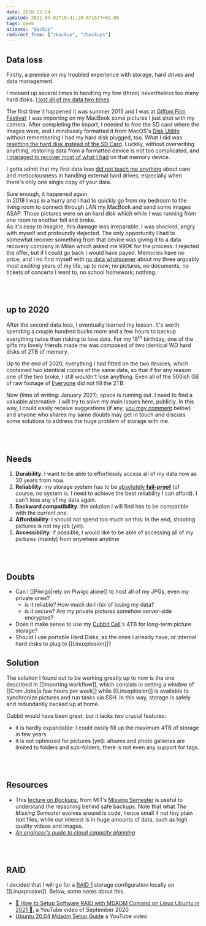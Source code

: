 ```yaml
---
date: 2020-12-24
updated: 2021-04-02T19:41:20.871577+02:00
tags: geek
aliases: "Backup"
redirect_from: ["/backup", "/backups"]
---
```

## Data loss

Firstly, a premise on my troubled experience with storage, hard drives and data management.

I messed up several times in handling my few (three) nevertheless too many hard disks. <u>I lost all of my data two times</u>.

The first time it happened it was summer 2015 and I was at [Giffoni Film Festival](/stuff#giffoni-film-festival "Giffoni Film Festival"); I was importing on my MacBook some pictures I just shot with my camera. After completing the import, I needed to free the SD card where the images were, and I mindlessly formatted it from MacOS's [Disk Utility](https://en.wikipedia.org/wiki/Disk_Utility "“Disk Utility” on Wikipedia") without remembering I had my hard disk plugged, too. What I did was <u>resetting the hard disk instead of the SD Card</u>. Luckily, without overwriting anything, restoring data from a formatted device is not too complicated, and <u>I managed to recover most of what I had</u> on that memory device.

I gotta admit that my first data loss <u>did not teach me anything</u> about care and meticolousness in handling external hard drives, especially when there's only one single copy of your data.

Sure enough, it happened again.\
In 2018 I was in a hurry and I had to quickly go from my bedroom to the living room to connect through LAN my MacBook and send some images ASAP. Those pictures were on an hard disk which while I was running from one room to another fell and broke.\
As it's easy to imagine, this damage was irreparable. I was shocked, angry with myself and profoundly dejected. The only opportunity I had to somewhat recover something from that device was giving it to a data recovery company in Milan which asked me 990€ for the process. I rejected the offer, but if I could go back I would have payed. Memories have no price, and I no find myself with <u>no data whatsoever</u> about my three arguably most exciting years of my life, up to now; no pictures, no documents, no tickets of concerts I went to, no school homework; nothing.

<br>
<br>

## up to 2020

After the second data loss, I eventually learned my lesson. It's worth spending a couple hundred bucks more and a few hours to backup everything twice than risking to lose data. For my 18<sup>th</sup> birthday, one of the gifts my lovely friends made me was composed of two identical WD hard disks of 2TB of memory.

Up to the end of 2020, everything I had fitted on the two devices, which contained two identical copies of the same data, so that if for any reason one of the two broke, I still wouldn't lose anything. Even all of the 500ish GB of raw footage of [Everyone](/everyone "Everyone short movie") did not fill the 2TB.

Now (time of writing: January 2021), space is running out. I need to find a valuable alternative. I will try to solve my main issues here, publicly. In this way, I could easily receive suggestions (if any, [you may comment](#comments) below) and anyone who shares my same doubts may get in touch and discuss some solutions to address the huge problem of storage with me.

<br>
<br>

## Needs

1. **Durability**: I want to be able to effortlessly access all of my data now as 30 years from now.
1. **Reliability**: my storage system has to be <u>absolutely <strong>fail-proof</strong></u> (of course, no system is. I need to achieve the best reliability I can afford). I can't lose any of my data again.
1. **Backward compatibility**: the solution I will find has to be compatible with the current one.
1. **Affordability**: I should not spend too much on this. In the end, shooting pictures is not my job (yet).
1. **Accessibility**: if possible, I would like to be able of accessing all of my pictures (mainly) from anywhere anytime

<br>
<br>

## Doubts

- Can I [[Piwigo|rely on Piwigo alone]] to host all of my JPGs, even my private ones?
	- is it reliable? How much do I risk of losing my data?
	- is it secure? Are my private pictures somehow server-side encrypted?
- Does it make sense to use my [Cubbit Cell](https://cubbit.io "Cubbit")'s 4TB for long-term picture storage?
- Should I use portable Hard Disks, as the ones I already have, or internal hard disks to plug to [[Linuxplosion]]?

## Solution

The solution I found out to be working greatly up to now is the one described in [[Importing workflow]], which consists in setting a window of [[Cron Jobs|a few hours per week]] while [[Linuxplosion]] is available to synchronize pictures and run tasks via SSH. In this way, storage is safely and redundantly backed up at home.

Cubbit would have been great, but it lacks two crucial features:
- it is hardly expandable: I could easily fill up the maximum 4TB of storage in few years
- it is not optimized for pictures (yet): albums and photo galleries are limited to folders and sub-folders, there is not even any support for tags.

<br>
<br>

## Resources

- This [lecture on *Backups*](https://missing.csail.mit.edu/2019/backups/ "Backups - Missing Semester"), from MIT’s [Missing Semester](https://missing.csail.mit.edu/ "The Missing Semester") is useful to understand the reasoning behind safe backups. Note that what *The Missing Semester* evolves around is code, hence small if not tiny plain text files, while our interest is in huge amounts of data, such as high quality videos and images.
- [<cite>An engineer’s guide to cloud capacity planning</cite>](https://increment.com/cloud/an-engineers-guide-to-cloud-capacity-planning/ "An engineer’s guide to cloud capacity planning")

<br>
<br>

## RAID

I decided that I will go for a [RAID 1](https://en.wikipedia.org/wiki/Standard_RAID_levels#RAID_1 "“RAID Levels” on Wikipedia") storage configuration locally on [[Linuxplosion]]. Below, some notes about this.

- [💽 How to Setup Software RAID with MDADM Comand on Linux Ubuntu in 2021 💾](https://youtu.be/O3Iq9hx8V7U "💽 How to Setup Software RAID with MDADM Comand on Linux Ubuntu in 2021 💾"), a YouTube video of September 2020
- [Ubuntu 20.04 Mdadm Setup Guide](https://youtu.be/F4YIxh1kkhI "Ubuntu 20.04 Mdadm Setup Guide") a YouTube video